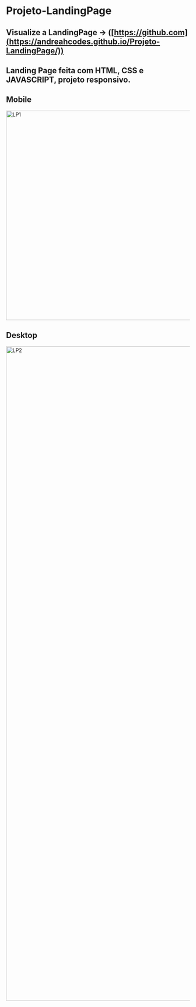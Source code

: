 # Projeto-LandingPage
## Visualize a LandingPage  -> ([https://github.com](https://andreahcodes.github.io/Projeto-LandingPage/))
## Landing Page feita com HTML, CSS e JAVASCRIPT, projeto responsivo.
## Mobile

<img width="572" alt="LP1" src="https://github.com/andreahcodes/Projeto-LandingPage/assets/112190511/a74a41dd-f48f-4954-822b-0f8b31786b40">

## Desktop

<img width="1787" alt="LP2" src="https://github.com/andreahcodes/Projeto-LandingPage/assets/112190511/01a62440-27eb-4cbb-ac7f-29cf6914fb3b">



